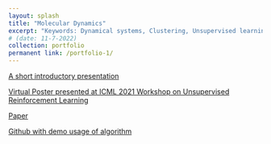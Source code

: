 ```yaml
---
layout: splash
title: "Molecular Dynamics"
excerpt: "Keywords: Dynamical systems, Clustering, Unsupervised learning, Reinforcement learning, Molecular dynamics.<br/><img src='/images/MD_thumbnail.png'>"
# (date: 11-7-2022) 
collection: portfolio
permanent link: /portfolio-1/
---
```




[A short introductory presentation](Presentation_for_Reading_Group.pdf)

[Virtual Poster presented at ICML 2021 Workshop on Unsupervised Reinforcement Learning](virtual_poster.png)

[Paper](https://openreview.net/forum?id=00thAjcutwh)

[Github with demo usage of algorithm](https://github.com/buenfilstats/Molecular-Dynamics-Project)
